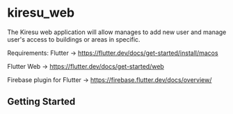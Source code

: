 # kiresu_web

The Kiresu web application will allow manages to add new user and manage user's access to buildings or areas in specific.

Requirements:
Flutter ->  https://flutter.dev/docs/get-started/install/macos

Flutter Web -> https://flutter.dev/docs/get-started/web

Firebase plugin for Flutter -> https://firebase.flutter.dev/docs/overview/






## Getting Started

